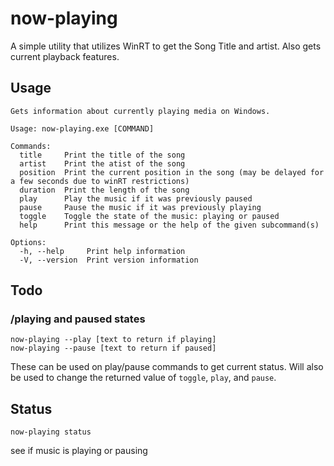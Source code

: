 # now-playing
A simple utility that utilizes WinRT to get the Song Title and artist. Also gets current playback features.

## Usage
```
Gets information about currently playing media on Windows.

Usage: now-playing.exe [COMMAND]

Commands:
  title     Print the title of the song
  artist    Print the atist of the song
  position  Print the current position in the song (may be delayed for a few seconds due to winRT restrictions)
  duration  Print the length of the song
  play      Play the music if it was previously paused
  pause     Pause the music if it was previously playing
  toggle    Toggle the state of the music: playing or paused
  help      Print this message or the help of the given subcommand(s)

Options:
  -h, --help     Print help information
  -V, --version  Print version information
```

## Todo

### /playing and paused states
```
now-playing --play [text to return if playing]
now-playing --pause [text to return if paused]
```
These can be used on play/pause commands to get current status. Will also be used to change the returned value of `toggle`, `play`, and `pause`.

## Status
```
now-playing status
```
see if music is playing or pausing
